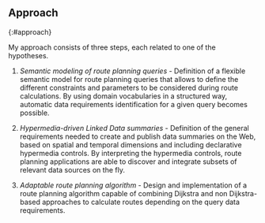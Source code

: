 ## Approach
{:#approach}

My approach consists of three steps, each related to one of the hypotheses.

1. _Semantic modeling of route planning queries_ -
Definition of a flexible semantic model for route planning queries
that allows to define the different constraints
and parameters to be considered during route calculations.
By using domain vocabularies in a structured way,
automatic data requirements identification for a given query becomes possible.

2. _Hypermedia-driven Linked Data summaries_ -
Definition of the general requirements needed to
create and publish data summaries on the Web,
based on spatial and temporal dimensions
and including declarative hypermedia controls.
By interpreting the hypermedia controls,
route planning applications are able to discover
and integrate subsets of relevant data sources on the fly.

3. _Adaptable route planning algorithm_ -
Design and implementation of a route planning algorithm
capable of combining Dijkstra and non Dijkstra-based approaches
to calculate routes depending on the query data requirements.
